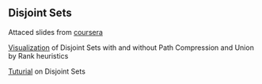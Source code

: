 ## Disjoint Sets

Attaced slides from [coursera][crs]

[Visualization][vis] of Disjoint Sets with and without Path Compression and Union by Rank heuristics

[Tuturial][tut] on Disjoint Sets

[tut]: https://www.topcoder.com/community/competitive-programming/tutorials/disjoint-set-data-structures/

[vis]: https://www.cs.usfca.edu/~galles/visualization/DisjointSets.html

[crs]: https://www.coursera.org/learn/data-structures/home/week/3
